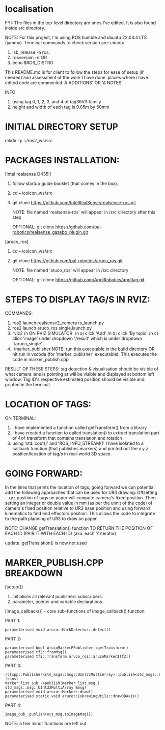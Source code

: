 # localisation

FYI: The files in the top-level directory are ones I’ve edited. It is also found inside src directory.

NOTE:
For this project, I'm using ROS humble and ubuntu 22.04.4 LTS (jammy).
Terminal commands to check version are:
ubuntu:
1. lsb_release -a
ros:
1. rosversion -d
OR
2. echo $ROS_DISTRO


This README.md is for client to follow the steps for ease of setup (if needed) and assessment of the work I have done.
places where i have edited code are commented 'A ADDITIONS' OR 'A NOTES'

INFO:
1. using tag 0, 1, 2, 3, and 4 of tag36h11 family
2. height and width of each tag is 0.05m by 50mm


INITIAL DIRECTORY SETUP
===
mkdir -p ~/ros2_ws/src

PACKAGES INSTALLATION:
=============

[intel realsense D435i]
1. follow startup guide booklet (that comes in the box).
2. cd ~/colcon_ws/src
3. git clone https://github.com/IntelRealSense/realsense-ros.git

   NOTE: file named 'realsense-ros' will appear in /src directory after this step

   OPTIONAL: git clone https://github.com/pal-robotics/realsense_gazebo_plugin.git


[aruco_ros]
1. cd ~/colcon_ws/src
2. git clone https://github.com/pal-robotics/aruco_ros.git

   NOTE: file named 'aruco_ros' will appear in /src directory

   OPTIONAL: git clone https://github.com/AprilRobotics/apriltag.git


STEPS TO DISPLAY TAG/S IN RVIZ:
=============
  COMMANDS:
  1. ros2 launch realsense2_camera rs_launch.py
  2. ros2 launch aruco_ros single.launch.py
  3. rviz2
    /n ON RVIZ SIMULATOR:
    /n a) click 'Add'
    /n b) click 'By topic'
    /n c) click 'image' under dropdown '/result' which is under dropdown '/aruco_single'
  4. ./marker_publisher
     NOTE: run this executable in the build directory OR hit run in vscode (for 'marker_publisher' executable). This executes the code in marker_publish.cpp

RESULT OF THESE STEPS: tag detection & visualisation should be visible of what camera lens is pointing at will be visible and displayed at bottom left window. Tag ID's respective estimated position should be visible and printed in the terminal.




LOCATION OF TAGS:
=============
  ON TERMINAL:
  1. I have implemented a function called getTransform() from a library
  2. I have created a function to called translation() to extract translation part of 4x4 transform that contains translation and rotation
  3. using 'std::cout()' and 'ROS_INFO_STREAM()' I have isolated to a callback function (that publishes markers) and printed out the x y z position/location of tag/s in real-world 3D space.


GOING FORWARD:
=============
In the lines that prints the location of tags, going forward we can potential add the following approaches that can be used for UR3 drawing:
Offsetting - xyz position of tags on paper will compute camera's fixed position. Then setting an integer or double value in mm (as per the unnit of the code) of camera's fixed position relative to UR3 base position and using forward kinematics to find end effectors position. This allows the code to integrate to the path planning of UR3 to draw on paper.

NOTE: CHANGE getTranslation() function TO RETURN THE POSITION OF EACH ID (PAIR IT WITH EACH ID) (aka. each ‘i’ iterator)

update: getTranslation() is now not used






MARKER_PUBLISH.CPP BREAKDOWN
===
[setup()]
1. initialises all relevant publishers subscribers.
2. parameter, pointer and variable declarations.

[image_callback()] - core sub-functions of image_callback() function

PART 1:

	parameterised void aruco::MarkDetector::detect()

PART 2:

	parameterised bool ArucoMarkerPPublisher::getTransform()
	parameterised tf2::fromMsg()
	parameterised tf2::Transform aruco_ros::arucoMarker2Tf2()

PART 3:

	rclcpp::Publisher<std_msgs::msg::UInt32MultiArray>::publish<std_msgs::msg::UInt32MultiArray>(const 
	marker_list_pub_->publish(marker_list_msg_)
	std_msgs::msg::UInt32MultiArray &msg)
	parameterised void aruco::Marker::draw()
	parameterised static void aruco::CvDrawingUtils::draw3DAxis()

PART 4:

	image_pub_.publish(out_msg.toImageMsg())

   NOTE: a few minor functions are left out
